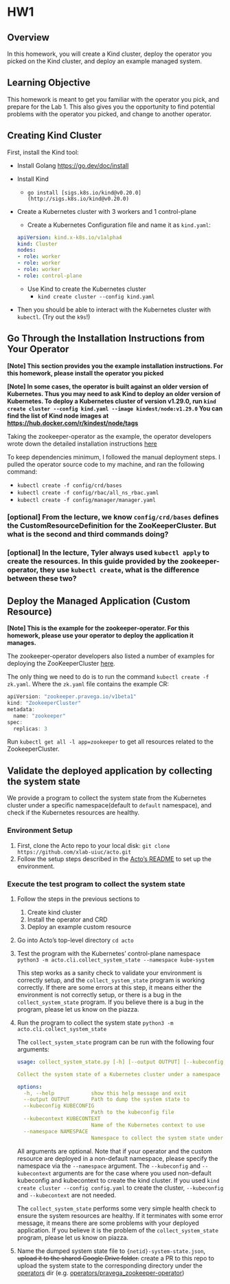 # HW1

## Overview

In this homework, you will create a Kind cluster, deploy the operator you picked on the Kind cluster, and deploy an example managed system.

## Learning Objective

This homework is meant to get you familiar with the operator you pick, and prepare for the Lab 1. This also gives you the opportunity to find potential problems with the operator you picked, and change to another operator.

## Creating Kind Cluster

First, install the Kind tool:

- Install Golang https://go.dev/doc/install
- Install Kind
    - `go install [sigs.k8s.io/kind@v0.20.0](http://sigs.k8s.io/kind@v0.20.0)`
- Create a Kubernetes cluster with 3 workers and 1 control-plane
    - Create a Kubernetes Configuration file and name it as `kind.yaml`:
    
    ```yaml
    apiVersion: kind.x-k8s.io/v1alpha4
    kind: Cluster
    nodes:
    - role: worker
    - role: worker
    - role: worker
    - role: control-plane
    ```
    
    - Use Kind to create the Kubernetes cluster
        - `kind create cluster --config kind.yaml`
- Then you should be able to interact with the Kubernetes cluster with `kubectl`. (Try out the `k9s`!)

## Go Through the Installation Instructions from Your Operator

**[Note] This section provides you the example installation instructions. For this homework, please install the operator you picked**

**[Note] In some cases, the operator is built against an older version of Kubernetes. Thus you may need to ask Kind to deploy an older version of Kubernetes. To deploy a Kubernetes cluster of version v1.29.0, run `kind create cluster --config kind.yaml --image kindest/node:v1.29.0` You can find the list of Kind node images at https://hub.docker.com/r/kindest/node/tags**

Taking the zookeeper-operator as the example, the operator developers wrote down the detailed installation instructions [here](https://github.com/pravega/zookeeper-operator/tree/master?tab=readme-ov-file#install-the-operator)

To keep dependencies minimum, I followed the manual deployment steps. I pulled the operator source code to my machine, and ran the following command:

- `kubectl create -f config/crd/bases`
- `kubectl create -f config/rbac/all_ns_rbac.yaml`
- `kubectl create -f config/manager/manager.yaml`

### [optional] From the lecture, we know `config/crd/bases` defines the CustomResourceDefinition for the ZooKeeperCluster. But what is the second and third commands doing?

### [optional] In the lecture, Tyler always used `kubectl apply` to create the resources. In this guide provided by the zookeeper-operator, they use `kubectl create`, what is the difference between these two?

## Deploy the Managed Application (Custom Resource)

**[Note] This is the example for the zookeeper-operator. For this homework, please use your operator to deploy the application it manages.**

The zookeeper-operator developers also listed a number of examples for deploying the ZooKeeperCluster [here](https://github.com/pravega/zookeeper-operator/tree/master?tab=readme-ov-file#deploy-a-sample-zookeeper-cluster).

The only thing we need to do is to run the command `kubectl create -f zk.yaml`. Where the `zk.yaml` file contains the example CR:

```jsx
apiVersion: "zookeeper.pravega.io/v1beta1"
kind: "ZookeeperCluster"
metadata:
  name: "zookeeper"
spec:
  replicas: 3
```

Run `kubectl get all -l app=zookeeper` to get all resources related to the ZookeeperCluster.


## Validate the deployed application by collecting the system state

We provide a program to collect the system state from the Kubernetes cluster under a specific namespace(default to `default` namespace), and check if the Kubernetes resources are healthy.

### Environment Setup

1. First, clone the Acto repo to your local disk: `git clone https://github.com/xlab-uiuc/acto.git`
2. Follow the setup steps described in the [Acto’s README](https://github.com/xlab-uiuc/acto?tab=readme-ov-file#prerequisites) to set up the environment.

### Execute the test program to collect the system state

1. Follow the steps in the previous sections to
    1. Create kind cluster
    2. Install the operator and CRD
    3. Deploy an example custom resource
2. Go into Acto’s top-level directory `cd acto`
3. Test the program with the Kubernetes’ control-plane namespace `python3 -m acto.cli.collect_system_state --namespace kube-system`
    
    This step works as a sanity check to validate your environment is correctly setup, and the `collect_system_state` program is working correctly. If there are some errors at this step, it means either the environment is not correctly setup, or there is a bug in the `collect_system_state` program. If you believe there is a bug in the program, please let us know on the piazza. 
    
4. Run the program to collect the system state `python3 -m acto.cli.collect_system_state`
    
    The `collect_system_state` program can be run with the following four arguments:
    
    ```yaml
    usage: collect_system_state.py [-h] [--output OUTPUT] [--kubeconfig KUBECONFIG] [--kubecontext KUBECONTEXT] [--namespace NAMESPACE]
    
    Collect the system state of a Kubernetes cluster under a namespace and dump it to a file. Check the health of the system state.
    
    options:
      -h, --help            show this help message and exit
      --output OUTPUT       Path to dump the system state to
      --kubeconfig KUBECONFIG
                            Path to the kubeconfig file
      --kubecontext KUBECONTEXT
                            Name of the Kubernetes context to use
      --namespace NAMESPACE
                            Namespace to collect the system state under
    ```
    
    All arguments are optional. Note that if your operator and the custom resource are deployed in a non-default namespace, please specify the namespace via the `--namespace` argument. The `--kubeconfig` and `--kubecontext` arguments are for the case where you used non-default kubeconfig and kubecontext to create the kind cluster. If you used `kind create cluster --config config.yaml` to create the cluster, `--kubeconfig` and `--kubecontext` are not needed.
    
    The `collect_system_state` performs some very simple health check to ensure the system resources are healthy. If it terminates with some error message, it means there are some problems with your deployed application. 
    If you believe it is the problem of the `collect_system_state` program, please let us know on piazza.
    
5. Name the dumped system state file to `{netid}-system-state.json`, ~~upload it to the shared Google Drive folder.~~ create a PR to this repo to upload the system state to the corresponding directory under the [operators](../../operators) dir (e.g. [operators/pravega_zookeeper-operator](../../operators/pravega_zookeeper-operator/))